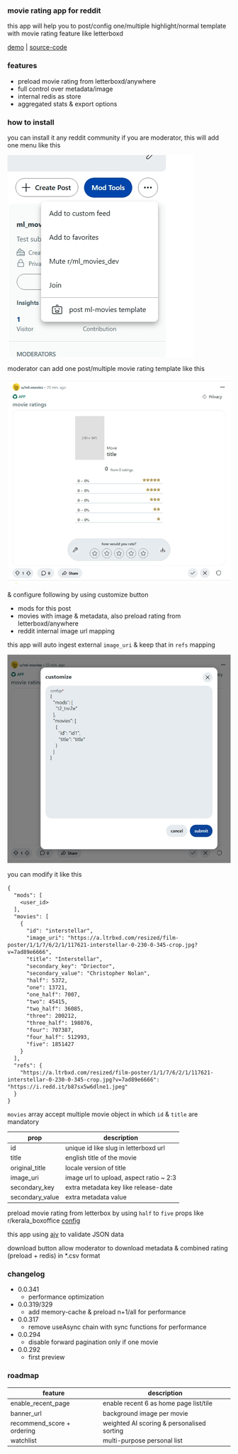 ### movie rating app for reddit

this app will help you to post/config one/multiple highlight/normal template with movie rating feature like letterboxd

[demo](https://www.reddit.com/r/kerala_boxoffice/comments/1j6zuyz) | [source-code](https://github.com/hedcet/ml-movies)

### features

- preload movie rating from letterboxd/anywhere
- full control over metadata/image
- internal redis as store
- aggregated stats & export options

### how to install

you can install it any reddit community if you are moderator, this will add one menu like this

![menu](https://github.com/hedcet/ml-movies/blob/main/assets/menu.jpg?raw=true)

moderator can add one post/multiple movie rating template like this

![movie-rating-template-post](https://github.com/hedcet/ml-movies/blob/main/assets/movie-rating-template-post.jpg?raw=true)

& configure following by using customize button

- mods for this post
- movies with image & metadata, also preload rating from letterboxd/anywhere
- reddit internal image url mapping

this app will auto ingest external `image_uri` & keep that in `refs` mapping

![customize](https://github.com/hedcet/ml-movies/blob/main/assets/customize.jpg?raw=true)

you can modify it like this

```
{
  "mods": [
    <user_id>
  ],
  "movies": [
    {
      "id": "interstellar",
      "image_uri": "https://a.ltrbxd.com/resized/film-poster/1/1/7/6/2/1/117621-interstellar-0-230-0-345-crop.jpg?v=7ad89e6666",
      "title": "Interstellar",
      "secondary_key": "Driector",
      "secondary_value": "Christopher Nolan",
      "half": 5372,
      "one": 13721,
      "one_half": 7007,
      "two": 45415,
      "two_half": 36085,
      "three": 200212,
      "three_half": 198076,
      "four": 707387,
      "four_half": 512993,
      "five": 1851427
    }
  ],
  "refs": {
    "https://a.ltrbxd.com/resized/film-poster/1/1/7/6/2/1/117621-interstellar-0-230-0-345-crop.jpg?v=7ad89e6666": "https://i.redd.it/b87sx5w6dlne1.jpeg"
  }
}
```

`movies` array accept multiple movie object in which `id` & `title` are mandatory

| prop            | description                             |
| --------------- | --------------------------------------- |
| id              | unique id like slug in letterboxd url   |
| title           | english title of the movie              |
| original_title  | locale version of title                 |
| image_uri       | image url to upload, aspect ratio ~ 2:3 |
| secondary_key   | extra metadata key like release-date    |
| secondary_value | extra metadata value                    |

preload movie rating from letterbox by using `half` to `five` props like r/kerala_boxoffice [config](https://github.com/hedcet/boxoffice-server/blob/main/ml-movies.json)

this app using [ajv](https://www.npmjs.com/package/ajv) to validate JSON data

download button allow moderator to download metadata & combined rating (preload + redis) in \*.csv format

### changelog

- 0.0.341
  - performance optimization
- 0.0.319/329
  - add memory-cache & preload n+1/all for performance
- 0.0.317
  - remove useAsync chain with sync functions for performance
- 0.0.294
  - disable forward pagination only if one movie
- 0.0.292
  - first preview

### roadmap

| feature                    | description                                |
| -------------------------- | ------------------------------------------ |
| enable_recent_page         | enable recent 6 as home page list/tile     |
| banner_url                 | background image per movie                 |
| recommend_score + ordering | weighted AI scoring & personalised sorting |
| watchlist                  | multi-purpose personal list                |
